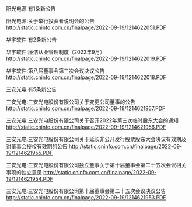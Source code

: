 阳光电源 有1条新公告 

阳光电源:关于举行投资者说明会的公告 http://static.cninfo.com.cn/finalpage/2022-09-19/1214622051.PDF 

华宇软件 有2条新公告 

华宇软件:廉洁从业管理制度（2022年9月） http://static.cninfo.com.cn/finalpage/2022-09-19/1214622019.PDF 

华宇软件:第八届董事会第三次会议决议公告 http://static.cninfo.com.cn/finalpage/2022-09-19/1214622018.PDF 

三安光电 有5条新公告 

三安光电:三安光电股份有限公司关于变更公司董事的公告 http://static.cninfo.com.cn/finalpage/2022-09-19/1214621957.PDF 

三安光电:三安光电股份有限公司关于召开2022年第三次临时股东大会的通知 http://static.cninfo.com.cn/finalpage/2022-09-19/1214621956.PDF 

三安光电:三安光电股份有限公司关于延长非公开发行股票股东大会决议有效期及对董事会授权有效期的公告 http://static.cninfo.com.cn/finalpage/2022-09-19/1214621955.PDF 

三安光电:三安光电股份有限公司独立董事关于第十届董事会第二十五次会议相关事项的独立意见 http://static.cninfo.com.cn/finalpage/2022-09-19/1214621954.PDF 

三安光电:三安光电股份有限公司第十届董事会第二十五次会议决议公告 http://static.cninfo.com.cn/finalpage/2022-09-19/1214621953.PDF 

